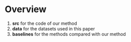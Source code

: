# Overview



1. **src** for the code of our method
2. **data** for the datasets used in this paper
3. **baselines** for the methods compared with our method
